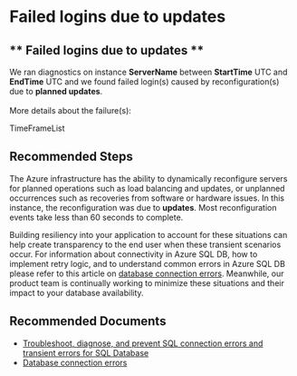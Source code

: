 <properties
	pageTitle="Failed logins due to planned updates"
	description="Failed logins due to planned updates"
	infoBubbleText="Failed logins due to planned updates"
	service="microsoft.sql"
	resource="managedInstances"
	ms.author="vitomaz"
	authors="vitomaz-msft"
	displayOrder=""
	articleId="sqlmi-availability-rca-plannedupgrades"
	diagnosticScenario="sqlmi-availability-rca-plannedupgrades"
	selfHelpType="diagnostics"
	supportTopicIds="32739488,32637246,32637259,32637254"
	resourceTags=""
	productPesIds="16259"
	cloudEnvironments="public,blackForest,fairfax,mooncake, usnat, ussec"
	ownershipId="AzureData_AzureSQLMI"
/>
# Failed logins due to updates

## ** Failed logins due to updates **
<!--issueDescription-->
We ran diagnostics on instance **<!--$ServerName-->ServerName<!--/$ServerName-->** between **<!--$StartTime-->StartTime<!--/$StartTime-->** UTC and **<!--$EndTime-->EndTime<!--/$EndTime-->** UTC and we found failed login(s) caused by reconfiguration(s) due to **planned updates**.  
<br>
More details about the failure(s):  
<!--$TimeFrameList-->TimeFrameList<!--/$TimeFrameList-->
<!--/issueDescription-->

## **Recommended Steps**

The Azure infrastructure has the ability to dynamically reconfigure servers for planned operations such as load balancing and updates, or unplanned occurrences such as recoveries from software or hardware issues. In this instance, the reconfiguration was due to **updates**. Most reconfiguration events take less than 60 seconds to complete.   

Building resiliency into your application to account for these situations can help create transparency to the end user when these transient scenarios occur. For information about connectivity in Azure SQL DB, how to implement retry logic, and to understand common errors in Azure SQL DB please refer to this article on [database connection errors](https://docs.microsoft.com/azure/sql-database/sql-database-develop-error-messages#database-connection-errors-transient-errors-and-other-temporary-errors). Meanwhile, our product team is continually working to minimize these situations and their impact to your database availability.   

## **Recommended Documents**

* [Troubleshoot, diagnose, and prevent SQL connection errors and transient errors for SQL Database](https://docs.microsoft.com/azure/sql-database/sql-database-connectivity-issues)
* [Database connection errors](https://docs.microsoft.com/azure/sql-database/sql-database-develop-error-messages#database-connection-errors-transient-errors-and-other-temporary-errors)